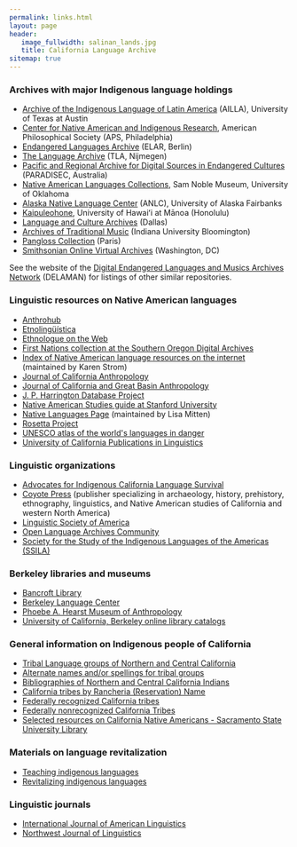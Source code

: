 ```yaml
---
permalink: links.html
layout: page
header:
   image_fullwidth: salinan_lands.jpg
   title: California Language Archive
sitemap: true
---
```


### Archives with major Indigenous language holdings

- [Archive of the Indigenous Language of Latin America](http://www.ailla.utexas.org/site/welcome.html) (AILLA), University of Texas at Austin
- [Center for Native American and Indigenous Research](https://www.amphilsoc.org/library/CNAIR), American Philosophical Society (APS, Philadelphia)
- [Endangered Languages Archive](https://www.elararchive.org/) (ELAR, Berlin)
- [The Language Archive](https://archive.mpi.nl/tla/) (TLA, Nijmegen)
- [Pacific and Regional Archive for Digital Sources in Endangered Cultures](https://www.paradisec.org.au/) (PARADISEC, Australia)
- [Native American Languages Collections](https://samnoblemuseum.ou.edu/collections-and-research/native-american-languages/native-american-languages-collections/), Sam Noble Museum, University of Oklahoma
- [Alaska Native Language Center](http://www.uaf.edu/anlc/) (ANLC), University of Alaska Fairbanks
- [Kaipuleohone](http://ling.hawaii.edu/kaipuleohone-language-archive/), University of Hawaiʻi at Mānoa (Honolulu)
- [Language and Culture Archives](https://www.sil.org/resources/language-culture-archives) (Dallas)
- [Archives of Traditional Music](https://libraries.indiana.edu/archives-traditional-music) (Indiana University Bloomington)
- [Pangloss Collection](https://pangloss.cnrs.fr/index_en.html) (Paris)
- [Smithsonian Online Virtual Archives](https://sova.si.edu/) (Washington, DC)

See the website of the [Digital Endangered Languages and Musics Archives Network](https://www.delaman.org/) (DELAMAN) for listings of other similar repositories.

### Linguistic resources on Native American languages
<ul class="bullets">
<li><a href="http://anthrohub.lib.berkeley.edu/">Anthrohub</a></li>
<li><a href="http://www.etnolinguistica.org/">Etnoling&uuml;&iacute;stica</a></li>
<li><a href="http://www.ethnologue.com/web.asp">Ethnologue on the Web</a></li>
<li><a href="http://soda.sou.edu/tribal.html">First Nations collection at the Southern Oregon Digital Archives</a></li>
<li><a href="http://www.hanksville.org/NAresources/indices/NAlanguage.html">Index of Native American language resources on the internet</a> (maintained by Karen Strom)</li>
<li><a href="http://repositories.cdlib.org/ucmercedlibrary/jca/">Journal of California Anthropology</a></li>
<li><a href="http://repositories.cdlib.org/ucmercedlibrary/jcgba/">Journal of California and Great Basin Anthropology</a></li>
<li><a href="https://nas.ucdavis.edu/nalc/j-p-harrington-database-project">J. P. Harrington Database Project</a></li>
<li><a href="http://libguides.stanford.edu/NativeAmerican">Native American Studies guide at Stanford University</a></li>
<li><a href="http://www.nativeculturelinks.com/natlang.html">Native Languages Page</a> (maintained by Lisa Mitten)</li>
<li><a href="http://rosettaproject.org/">Rosetta Project</a></li>
<li><a href="http://www.unesco.org/culture/languages-atlas/">UNESCO atlas of the world's languages in danger</a></li>
<li><a href="http://repositories.cdlib.org/ucpress/ucpl/">University of California Publications in Linguistics</a></li>
</ul>

<!-- ### Bibliographies
<ul class="bullets">
<li><a href="http://www.rock-art.com/jph/">John Peabody Harrington Resource Page</a></li>
<li><a href="http://linguistics.berkeley.edu/simple_archive/brightbib">William Bright's (1999) <em>Bibliography of the Languages of Native California</em></a></li>
<li><a href="http://linguistics.berkeley.edu/~yurok/web/bibliography.php">Yurok language bibliography</a></li>
<li><a href="http://depts.washington.edu/wll2/bibliography.html">Wakashan Bibliography</a></li>	
</ul> -->

### Linguistic organizations
<ul class="bullets">
<li><a href="http://www.aicls.org">Advocates for Indigenous California Language Survival</a></li>
<li><a href="http://www.coyotepress.com/index.html">Coyote Press</a> (publisher specializing in archaeology, history, prehistory, ethnography, linguistics, and Native American studies of California and western North America)</li>
<li><a href="http://www.lsadc.org">Linguistic Society of America</a></li>
<li><a href="http://www.language-archives.org/">Open Language Archives Community</a></li>
<li><a href="http://www.ssila.org/">Society for the Study of the Indigenous Languages of the Americas (SSILA)</a></li>
</ul>

### Berkeley libraries and museums
<ul class="bullets">	
<li><a href="http://bancroft.berkeley.edu/">Bancroft Library</a></li>
<li><a href="http://blc.berkeley.edu/">Berkeley Language Center</a></li>
<li><a href="http://hearstmuseum.berkeley.edu/">Phoebe A. Hearst Museum of Anthropology</a></li>
<li><a href="http://www.lib.berkeley.edu/">University of California, Berkeley online library catalogs</a></li>
</ul>

### General information on Indigenous people of California
<ul class="bullets">
<li><a href="http://www.mip.berkeley.edu/cilc/bibs/lang.html">Tribal Language groups of Northern and Central California</a></li>
<li><a href="http://www.mip.berkeley.edu/cilc/bibs/alternates.html">Alternate names and/or spellings for tribal groups</a></li>
<li><a href="http://www.mip.berkeley.edu/cilc/bibs/toc.html">Bibliographies of Northern and Central California Indians</a></li>
<li><a href="http://www.kstrom.net/isk/maps/ca/california.html">California tribes by Rancheria (Reservation) Name</a></li>
<li><a href="http://www.kstrom.net/isk/maps/ca/sacramento.html">Federally recognized California tribes</a></li>
<li><a href="http://www.kstrom.net/isk/maps/tribesnonrec.html#california">Federally nonrecognized California Tribes</a></li>
<li><a href="http://library.csus.edu/services/inst/California Native Americans.html">Selected resources on California Native Americans - Sacramento State University Library</a></li>
</ul>

### Materials on language revitalization
<ul class="bullets">
<li><a href="http://jan.ucc.nau.edu/~jar/TIL.html">Teaching indigenous languages</a></li>
<li><a href="http://jan.ucc.nau.edu/~jar/RIL_Contents.html">Revitalizing indigenous languages</a></li>
</ul>	

### Linguistic journals
<ul class="bullets">
<li><a href="http://www.journals.uchicago.edu/toc/ijal/current">International Journal of American Linguistics</a></li>
<li><a href="http://www.sfu.ca/nwjl/">Northwest Journal of Linguistics</a></li>
</ul>
